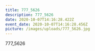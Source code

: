 ```yaml
---
title: 777_5626
description: 777_5626
date: 2020-10-07T14:16:28.422Z
event_date: 2020-10-07T14:16:28.456Z
picture: /images/uploads/777_5626.jpg
---
```

777_5626
